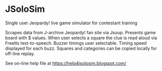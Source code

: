 # JSoloSim
Single user Jeopardy! live game simulator for contestant training

Scrapes data from J-archive Jeopardy! fan site via Jsoup. Presents game board with $ values. When user selects a square the clue is read aloud via Freetts text-to-speech. Buzzer timings user selectable. Timing speed displayed for each buzz. Squares and categories can be copied locally for off-line replay.

See on-line help file at https://help4jsolosim.blogspot.com/

